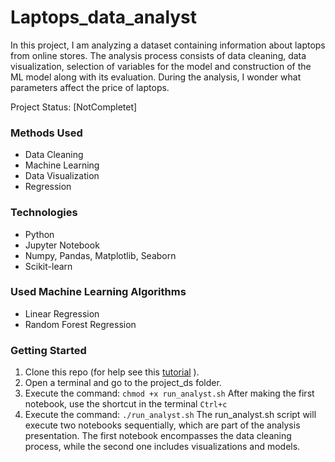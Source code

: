 # Laptops_data_analyst

In this project, I am analyzing a dataset containing information about laptops from online stores. The analysis process consists of data cleaning, data visualization, selection of variables for the model and construction of the ML model along with its evaluation. During the analysis, I wonder what parameters affect the price of laptops.

Project Status: [NotCompletet]

### Methods Used

* Data Cleaning
* Machine Learning
* Data Visualization
* Regression

### Technologies

* Python
* Jupyter Notebook
* Numpy, Pandas, Matplotlib, Seaborn
* Scikit-learn

### Used Machine Learning Algorithms

* Linear Regression
* Random Forest Regression

### Getting Started

1. Clone this repo (for help see this [tutorial](https://docs.github.com/en/repositories/creating-and-managing-repositories/cloning-a-repository) ).
2. Open a terminal and go to the project_ds folder.
3. Execute the command:
``` chmod +x run_analyst.sh ```
After making the first notebook, use the shortcut in the terminal `Ctrl+c`
4. Execute the command: 
``` ./run_analyst.sh ```
The run_analyst.sh script will execute two notebooks sequentially, which are part of the analysis presentation. The first notebook encompasses the data cleaning process, while the second one includes visualizations and models.